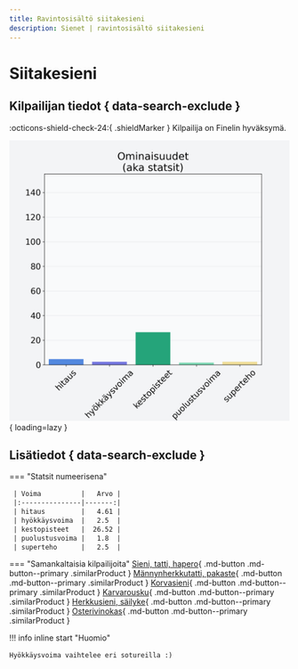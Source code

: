 ```yaml
---
title: Ravintosisältö siitakesieni
description: Sienet | ravintosisältö siitakesieni
---
```


# Siitakesieni


## Kilpailijan tiedot { data-search-exclude }

:octicons-shield-check-24:{ .shieldMarker } Kilpailija on Finelin hyväksymä.

![Siitakesieni](./images/siitakesieni.png){ loading=lazy }

## Lisätiedot { data-search-exclude }
=== "Statsit numeerisena"

     | Voima          |   Arvo |
     |:---------------|-------:|
     | hitaus         |   4.61 |
     | hyökkäysvoima  |   2.5  |
     | kestopisteet   |  26.52 |
     | puolustusvoima |   1.8  |
     | superteho      |   2.5  |

=== "Samankaltaisia kilpailijoita"
    [Sieni, tatti, hapero](/sieni-tatti-hapero){ .md-button .md-button--primary .similarProduct }
    [Männynherkkutatti, pakaste](/mannynherkkutatti-pakaste){ .md-button .md-button--primary .similarProduct }
    [Korvasieni](/korvasieni){ .md-button .md-button--primary .similarProduct }
    [Karvarousku](/karvarousku){ .md-button .md-button--primary .similarProduct }
    [Herkkusieni, säilyke](/herkkusieni-sailyke){ .md-button .md-button--primary .similarProduct }
    [Osterivinokas](/osterivinokas){ .md-button .md-button--primary .similarProduct }

!!! info inline start "Huomio"

    Hyökkäysvoima vaihtelee eri sotureilla :)
